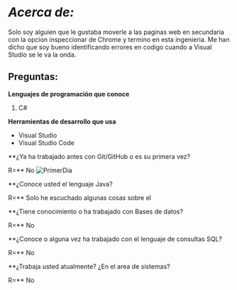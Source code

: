 

# *Acerca de:*
Solo soy alguien que le gustaba moverle a las paginas web en secundaria con la opcion inspeccionar de Chrome y termino en esta ingenieria.
Me han dicho que soy bueno identificando errores en codigo cuando a Visual Studio se le va la onda.

## Preguntas: 
**Lenguajes de programación que conoce**
1. C#

**Herramientas de desarrollo que usa**
* Visual Studio
* Visual Studio Code 

**¿Ya ha trabajado antes con Git/GitHub o es su primera vez?

R=** No
![PrimerDia](https://memegenerator.net/img/instances/75955969/es-mi-primer-dia.jpg)

**¿Conoce usted el lenguaje Java?

R=** Solo he escuchado algunas cosas sobre el

**¿Tiene conocimiento o ha trabajado con Bases de datos?

R=** No

**¿Conoce o alguna vez ha trabajado con el lenguaje de consultas SQL?

R=** No

**¿Trabaja usted atualmente? ¿En el area de sistemas?

R=** No
